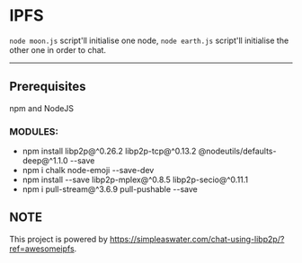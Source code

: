 # IPFS

```node moon.js``` script'll initialise one node,
```node earth.js``` script'll initialise the other one in order to chat.

_______________________________________________________________________________________

## Prerequisites
npm and NodeJS

### MODULES:
* npm install libp2p@^0.26.2 libp2p-tcp@^0.13.2 @nodeutils/defaults-deep@^1.1.0 --save
* npm i chalk node-emoji --save-dev
* npm install --save libp2p-mplex@^0.8.5 libp2p-secio@^0.11.1
* npm i pull-stream@^3.6.9 pull-pushable --save

## NOTE
This project is powered by https://simpleaswater.com/chat-using-libp2p/?ref=awesomeipfs.

